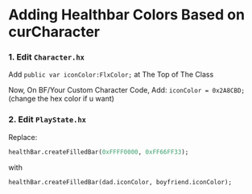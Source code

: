 # Adding Healthbar Colors Based on curCharacter

### 1. Edit `Character.hx`

Add `public var iconColor:FlxColor;` at The Top of The Class

Now, On BF/Your Custom Character Code, Add: `iconColor = 0x2A8CBD;` (change the hex color if u want)

### 2. Edit `PlayState.hx`

Replace:

```haxe
healthBar.createFilledBar(0xFFFF0000, 0xFF66FF33);
```

with

```haxe
healthBar.createFilledBar(dad.iconColor, boyfriend.iconColor);
```
